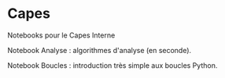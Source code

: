 # Capes
Notebooks pour le Capes Interne

Notebook Analyse : algorithmes d'analyse (en seconde).

Notebook Boucles : introduction très simple aux boucles Python.
